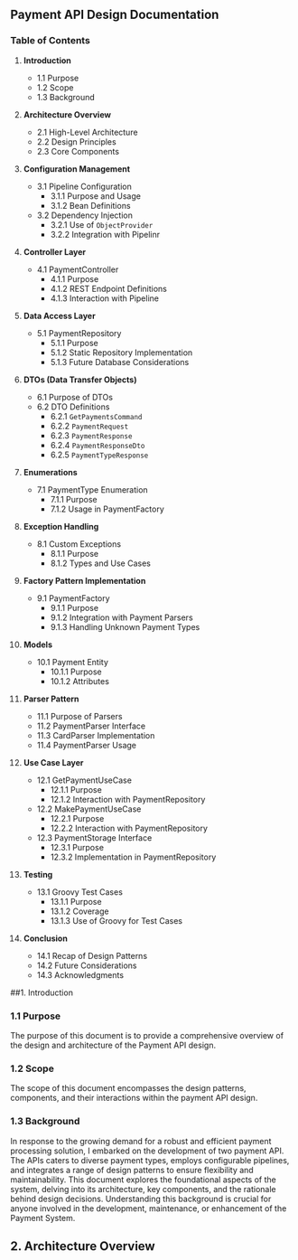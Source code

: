 ## Payment API Design Documentation

### Table of Contents

1. **Introduction**
   - 1.1 Purpose
   - 1.2 Scope
   - 1.3 Background

2. **Architecture Overview**
   - 2.1 High-Level Architecture
   - 2.2 Design Principles
   - 2.3 Core Components

3. **Configuration Management**
   - 3.1 Pipeline Configuration
     - 3.1.1 Purpose and Usage
     - 3.1.2 Bean Definitions
   - 3.2 Dependency Injection
     - 3.2.1 Use of `ObjectProvider`
     - 3.2.2 Integration with Pipelinr

4. **Controller Layer**
   - 4.1 PaymentController
     - 4.1.1 Purpose
     - 4.1.2 REST Endpoint Definitions
     - 4.1.3 Interaction with Pipeline

5. **Data Access Layer**
   - 5.1 PaymentRepository
     - 5.1.1 Purpose
     - 5.1.2 Static Repository Implementation
     - 5.1.3 Future Database Considerations

6. **DTOs (Data Transfer Objects)**
   - 6.1 Purpose of DTOs
   - 6.2 DTO Definitions
     - 6.2.1 `GetPaymentsCommand`
     - 6.2.2 `PaymentRequest`
     - 6.2.3 `PaymentResponse`
     - 6.2.4 `PaymentResponseDto`
     - 6.2.5 `PaymentTypeResponse`

7. **Enumerations**
   - 7.1 PaymentType Enumeration
     - 7.1.1 Purpose
     - 7.1.2 Usage in PaymentFactory

8. **Exception Handling**
   - 8.1 Custom Exceptions
     - 8.1.1 Purpose
     - 8.1.2 Types and Use Cases

9. **Factory Pattern Implementation**
   - 9.1 PaymentFactory
     - 9.1.1 Purpose
     - 9.1.2 Integration with Payment Parsers
     - 9.1.3 Handling Unknown Payment Types

10. **Models**
    - 10.1 Payment Entity
      - 10.1.1 Purpose
      - 10.1.2 Attributes

11. **Parser Pattern**
    - 11.1 Purpose of Parsers
    - 11.2 PaymentParser Interface
    - 11.3 CardParser Implementation
    - 11.4 PaymentParser Usage

12. **Use Case Layer**
    - 12.1 GetPaymentUseCase
      - 12.1.1 Purpose
      - 12.1.2 Interaction with PaymentRepository
    - 12.2 MakePaymentUseCase
      - 12.2.1 Purpose
      - 12.2.2 Interaction with PaymentRepository
    - 12.3 PaymentStorage Interface
      - 12.3.1 Purpose
      - 12.3.2 Implementation in PaymentRepository

13. **Testing**
    - 13.1 Groovy Test Cases
      - 13.1.1 Purpose
      - 13.1.2 Coverage
      - 13.1.3 Use of Groovy for Test Cases

14. **Conclusion**
    - 14.1 Recap of Design Patterns
    - 14.2 Future Considerations
    - 14.3 Acknowledgments
   
##1. Introduction
### 1.1 Purpose
The purpose of this document is to provide a comprehensive overview of the design and architecture of the Payment API design.

### 1.2 Scope
The scope of this document encompasses the design patterns, components, and their interactions within the payment API design.

### 1.3 Background
In response to the growing demand for a robust and efficient payment processing solution, I embarked on the development of two payment API. The APIs caters to diverse payment types, employs configurable pipelines, and integrates a range of design patterns to ensure flexibility and maintainability. This document explores the foundational aspects of the system, delving into its architecture, key components, and the rationale behind design decisions. Understanding this background is crucial for anyone involved in the development, maintenance, or enhancement of the Payment System.

## 2. Architecture Overview

